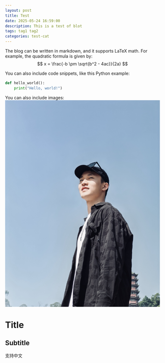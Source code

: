```yaml
---
layout: post
title: Test
date: 2025-05-24 16:59:00
description: This is a test of blot
tags: tag1 tag2
categories: test-cat
---
```


The blog can be written in markdown, and it supports LaTeX math. For example, the quadratic formula is given by:
$$
x = \frac{-b \pm \sqrt{b^2 - 4ac}}{2a}
$$

You can also include code snippets, like this Python example:

```python
def hello_world():
    print("Hello, world!")
```

You can also include images:
![Sample Image](../assets/img/prof_pic.jpg)

# Title
## Subtitle

支持中文